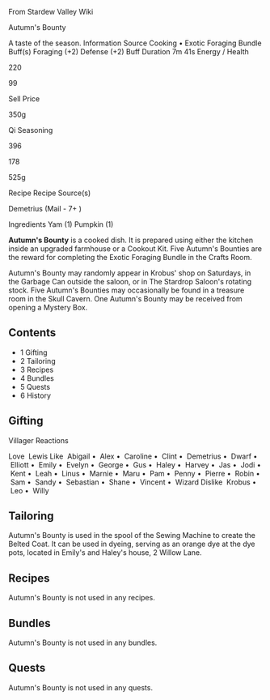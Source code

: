 From Stardew Valley Wiki

Autumn's Bounty

A taste of the season. Information Source Cooking • Exotic Foraging Bundle Buff(s) Foraging (+2) Defense (+2) Buff Duration 7m 41s Energy / Health

220

99

Sell Price

350g

Qi Seasoning

396

178

525g

Recipe Recipe Source(s)

Demetrius (Mail - 7+ )

Ingredients Yam (1) Pumpkin (1)

**Autumn's Bounty** is a cooked dish. It is prepared using either the kitchen inside an upgraded farmhouse or a Cookout Kit. Five Autumn's Bounties are the reward for completing the Exotic Foraging Bundle in the Crafts Room.

Autumn's Bounty may randomly appear in Krobus' shop on Saturdays, in the Garbage Can outside the saloon, or in The Stardrop Saloon's rotating stock. Five Autumn's Bounties may occasionally be found in a treasure room in the Skull Cavern. One Autumn's Bounty may be received from opening a Mystery Box.

## Contents

- 1 Gifting
- 2 Tailoring
- 3 Recipes
- 4 Bundles
- 5 Quests
- 6 History

## Gifting

Villager Reactions

Love  Lewis Like  Abigail •  Alex •  Caroline •  Clint •  Demetrius •  Dwarf •  Elliott •  Emily •  Evelyn •  George •  Gus •  Haley •  Harvey •  Jas •  Jodi •  Kent •  Leah •  Linus •  Marnie •  Maru •  Pam •  Penny •  Pierre •  Robin •  Sam •  Sandy •  Sebastian •  Shane •  Vincent •  Wizard Dislike  Krobus •  Leo •  Willy

## Tailoring

Autumn's Bounty is used in the spool of the Sewing Machine to create the Belted Coat. It can be used in dyeing, serving as an orange dye at the dye pots, located in Emily's and Haley's house, 2 Willow Lane.

## Recipes

Autumn's Bounty is not used in any recipes.

## Bundles

Autumn's Bounty is not used in any bundles.

## Quests

Autumn's Bounty is not used in any quests.